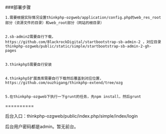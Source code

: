 ###部署步骤

	1.需要根据实际情况设置thinkphp-ozgweb/application/config.php的web_res_root部分（资源文件的目录）和web_root部分（网站的根目录）


	2.sb-admin2需要自行下载，https://github.com/BlackrockDigital/startbootstrap-sb-admin-2 ，对应目录thinkphp-ozgweb/public/static/simple/startbootstrap-sb-admin-2-gh-pages


	3.thinkphp5需要自行安装


	4.thinkphp5扩展类库需要自行下载然后覆盖到对应位置，https://github.com/ouzhigang/thinkphp-extend/tree/ozg


	5.在thinkphp-ozgweb下执行一下grunt的任务，先npm install，然后grunt


==========

后台入口：thinkphp-ozgweb/public/index.php/simple/index/login


后台用户密码都是admin。暂无前台。
